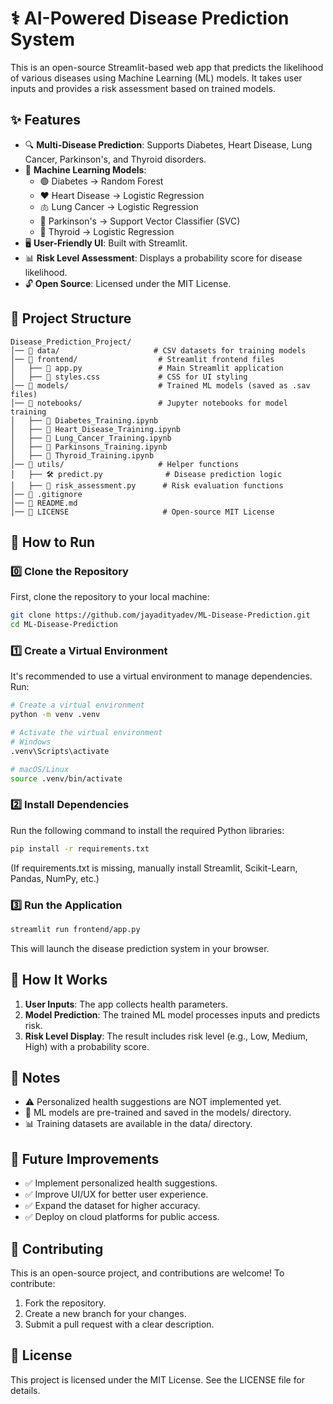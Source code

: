 # ⚕️ AI-Powered Disease Prediction System

This is an open-source Streamlit-based web app that predicts the likelihood of various diseases using Machine Learning (ML) models. It takes user inputs and provides a risk assessment based on trained models.

## ✨ Features

- 🔍 **Multi-Disease Prediction**: Supports Diabetes, Heart Disease, Lung Cancer, Parkinson's, and Thyroid disorders.
- 🤖 **Machine Learning Models**:
  - 🟢 Diabetes → Random Forest
  - ❤️ Heart Disease → Logistic Regression
  - 🫁 Lung Cancer → Logistic Regression
  - 🧠 Parkinson's → Support Vector Classifier (SVC)
  - 🦋 Thyroid → Logistic Regression
- 🖥 **User-Friendly UI**: Built with Streamlit.
- 📊 **Risk Level Assessment**: Displays a probability score for disease likelihood.
- 🔓 **Open Source**: Licensed under the MIT License.

## 📂 Project Structure

```
Disease_Prediction_Project/  
│── 📁 data/                     # CSV datasets for training models  
│── 📁 frontend/                  # Streamlit frontend files  
│   ├── 📄 app.py                 # Main Streamlit application  
│   ├── 🎨 styles.css             # CSS for UI styling  
│── 📁 models/                    # Trained ML models (saved as .sav files)  
│── 📁 notebooks/                 # Jupyter notebooks for model training  
│   ├── 📜 Diabetes_Training.ipynb  
│   ├── 📜 Heart_Disease_Training.ipynb  
│   ├── 📜 Lung_Cancer_Training.ipynb  
│   ├── 📜 Parkinsons_Training.ipynb  
│   ├── 📜 Thyroid_Training.ipynb  
│── 📁 utils/                     # Helper functions  
│   ├── 🛠 predict.py              # Disease prediction logic  
│   ├── 🧮 risk_assessment.py      # Risk evaluation functions  
│── 📄 .gitignore  
│── 📖 README.md  
│── 📝 LICENSE                     # Open-source MIT License  
```

## 🚀 How to Run

### 0️⃣ Clone the Repository

First, clone the repository to your local machine:

```bash
git clone https://github.com/jayadityadev/ML-Disease-Prediction.git
cd ML-Disease-Prediction
```

### 1️⃣ Create a Virtual Environment

It's recommended to use a virtual environment to manage dependencies. Run:

```bash
# Create a virtual environment  
python -m venv .venv  

# Activate the virtual environment  
# Windows  
.venv\Scripts\activate  

# macOS/Linux  
source .venv/bin/activate  
```

### 2️⃣ Install Dependencies

Run the following command to install the required Python libraries:

```bash
pip install -r requirements.txt
```
(If requirements.txt is missing, manually install Streamlit, Scikit-Learn, Pandas, NumPy, etc.)

### 3️⃣ Run the Application

```bash
streamlit run frontend/app.py
```
This will launch the disease prediction system in your browser.

## 🧠 How It Works

1. **User Inputs**: The app collects health parameters.
2. **Model Prediction**: The trained ML model processes inputs and predicts risk.
3. **Risk Level Display**: The result includes risk level (e.g., Low, Medium, High) with a probability score.

## 🔖 Notes

- ⚠️ Personalized health suggestions are NOT implemented yet.
- 🏥 ML models are pre-trained and saved in the models/ directory.
- 📊 Training datasets are available in the data/ directory.

## 🚀 Future Improvements

- ✅ Implement personalized health suggestions.
- ✅ Improve UI/UX for better user experience.
- ✅ Expand the dataset for higher accuracy.
- ✅ Deploy on cloud platforms for public access.

## 🤝 Contributing

This is an open-source project, and contributions are welcome!
To contribute:

1. Fork the repository.
2. Create a new branch for your changes.
3. Submit a pull request with a clear description.

## 📜 License

This project is licensed under the MIT License. See the LICENSE file for details.